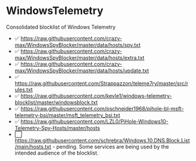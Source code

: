 # WindowsTelemetry
Consolidated blocklist of Windows Telemetry

* ✅ https://raw.githubusercontent.com/crazy-max/WindowsSpyBlocker/master/data/hosts/spy.txt
* ✅ https://raw.githubusercontent.com/crazy-max/WindowsSpyBlocker/master/data/hosts/extra.txt
* ✅ https://raw.githubusercontent.com/crazy-max/WindowsSpyBlocker/master/data/hosts/update.txt
* ✅ https://raw.githubusercontent.com/Strappazzon/teleme7ry/master/src/rules.txt
* ✅ https://raw.githubusercontent.com/kevle1/windows-telemetry-blocklist/master/windowsblock.txt
* ✅ https://raw.githubusercontent.com/pschneider1968/pihole-bl-msft-telemetry-bsi/master/msft_telemetry_bsi.txt
* ✅ https://raw.githubusercontent.com/LZL0/PiHole-Windows10-Telemetry-Spy-Hosts/master/hosts
* ⬜️ https://raw.githubusercontent.com/schrebra/Windows.10.DNS.Block.List/main/hosts.txt - pending. Some services are being used by the intended audience of the blocklist.
